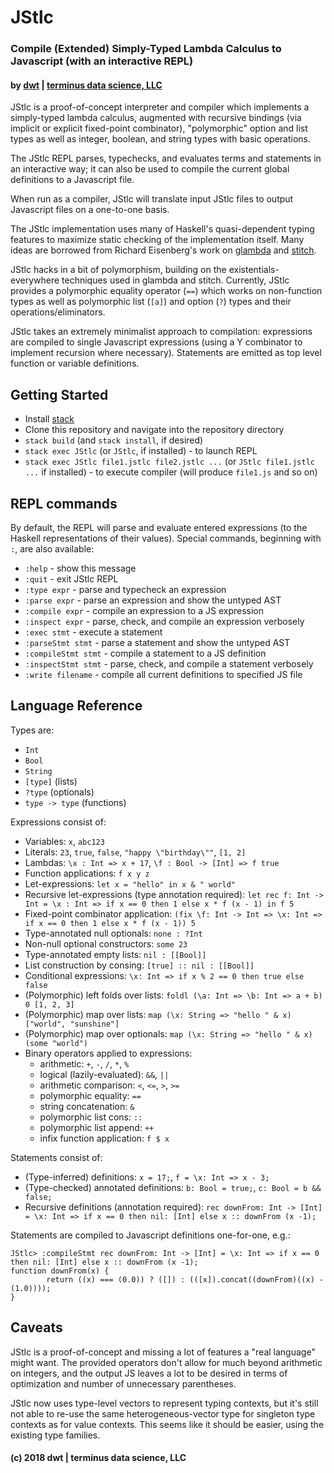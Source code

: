 # JStlc

### Compile (Extended) Simply-Typed Lambda Calculus to Javascript (with an interactive REPL)
#### by [dwt](https://www.github.com/derrickturk) | [terminus data science, LLC](https://www.terminusdatascience.com)

JStlc is a proof-of-concept interpreter and compiler which implements a
simply-typed lambda calculus, augmented with recursive bindings (via implicit
or explicit fixed-point combinator), "polymorphic" option and list types
as well as integer, boolean, and string types with basic operations.

The JStlc REPL parses, typechecks, and evaluates terms and statements in an
interactive way; it can also be used to compile the current global definitions
to a Javascript file.

When run as a compiler, JStlc will translate input JStlc files to output
Javascript files on a one-to-one basis.

The JStlc implementation uses many of Haskell's quasi-dependent typing features
to maximize static checking of the implementation itself. Many ideas are
borrowed from Richard Eisenberg's work on
[glambda](https://github.com/goldfirere/glambda) and
[stitch](https://cs.brynmawr.edu/~rae/papers/2018/stitch/stitch.pdf).

JStlc hacks in a bit of polymorphism, building on the existentials-everywhere
techniques used in glambda and stitch. Currently, JStlc provides a polymorphic
equality operator (`==`) which works on non-function types as well as
polymorphic list (`[a]`) and option (`?`) types and their
operations/eliminators.

JStlc takes an extremely minimalist approach to compilation: expressions
are compiled to single Javascript expressions (using a Y combinator to
implement recursion where necessary).
Statements are emitted as top level function or variable definitions.

## Getting Started

 - Install [stack](https://www.haskellstack.org)
 - Clone this repository and navigate into the repository directory
 - `stack build` (and `stack install`, if desired)
 - `stack exec JStlc` (or `JStlc`, if installed) - to launch REPL
 - `stack exec JStlc file1.jstlc file2.jstlc ...` (or `JStlc file1.jstlc ...` if installed) - to execute compiler (will produce `file1.js` and so on)

## REPL commands

By default, the REPL will parse and evaluate entered expressions (to the
Haskell representations of their values).
Special commands, beginning with `:`, are also available:

 - `:help` - show this message
 - `:quit` - exit JStlc REPL
 - `:type expr` - parse and typecheck an expression
 - `:parse expr` - parse an expression and show the untyped AST
 - `:compile expr` - compile an expression to a JS expression
 - `:inspect expr` - parse, check, and compile an expression verbosely
 - `:exec stmt` - execute a statement
 - `:parseStmt stmt` - parse a statement and show the untyped AST
 - `:compileStmt stmt` - compile a statement to a JS definition
 - `:inspectStmt stmt` - parse, check, and compile a statement verbosely
 - `:write filename` - compile all current definitions to specified JS file

## Language Reference

Types are:
  - `Int`
  - `Bool`
  - `String`
  - `[type]` (lists)
  - `?type` (optionals)
  - `type -> type` (functions)

Expressions consist of:
  - Variables: `x`, `abc123`
  - Literals: `23`, `true`, `false`, `"happy \"birthday\""`, `[1, 2]`
  - Lambdas: `\x : Int => x + 17`, `\f : Bool -> [Int] => f true`
  - Function applications: `f x y z`
  - Let-expressions: `let x = "hello" in x & " world"`
  - Recursive let-expressions (type annotation required): `let rec f: Int -> Int = \x : Int => if x == 0 then 1 else x * f (x - 1) in f 5`
  - Fixed-point combinator application: `(fix \f: Int -> Int => \x: Int => if x == 0 then 1 else x * f (x - 1)) 5`
  - Type-annotated null optionals: `none : ?Int`
  - Non-null optional constructors: `some 23`
  - Type-annotated empty lists: `nil : [[Bool]]`
  - List construction by consing: `[true] :: nil : [[Bool]]`
  - Conditional expressions: `\x: Int => if x % 2 == 0 then true else false`
  - (Polymorphic) left folds over lists: `foldl (\a: Int => \b: Int => a + b) 0 [1, 2, 3]`
  - (Polymorphic) map over lists: `map (\x: String => "hello " & x) ["world", "sunshine"]`
  - (Polymorphic) map over optionals: `map (\x: String => "hello " & x) (some "world")`
  - Binary operators applied to expressions:
    - arithmetic: `+`, `-`, `/`, `*`, `%`
    - logical (lazily-evaluated): `&&`, `||`
    - arithmetic comparison: `<`, `<=`, `>`, `>=`
    - polymorphic equality: `==`
    - string concatenation: `&`
    - polymorphic list cons: `::`
    - polymorphic list append: `++`
    - infix function application: `f $ x`

Statements consist of:
  - (Type-inferred) definitions: `x = 17;`, `f = \x: Int => x - 3;`
  - (Type-checked) annotated definitions: `b: Bool = true;`, `c: Bool = b && false;`
  - Recursive definitions (annotation required): `rec downFrom: Int -> [Int] = \x: Int => if x == 0 then nil: [Int] else x :: downFrom (x -1);`

Statements are compiled to Javascript definitions one-for-one, e.g.:
```
JStlc> :compileStmt rec downFrom: Int -> [Int] = \x: Int => if x == 0 then nil: [Int] else x :: downFrom (x -1);
function downFrom(x) {
        return ((x) === (0.0)) ? ([]) : (([x]).concat((downFrom)((x) - (1.0))));
}
```

## Caveats
JStlc is a proof-of-concept and missing a lot of features a "real language"
might want.
The provided operators don't allow for much beyond arithmetic on integers,
and the output JS leaves a lot to be desired in terms of optimization and
number of unnecessary parentheses.

JStlc now uses type-level vectors to represent typing contexts, but it's
still not able to re-use the same heterogeneous-vector type for singleton
type contexts as for value contexts. This seems like it should be easier,
using the existing type families.

#### (c) 2018 dwt | terminus data science, LLC

